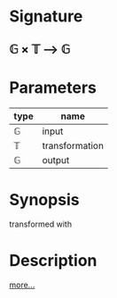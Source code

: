 # Signature
## 𝔾 × 𝕋 ⟶ 𝔾

# Parameters

| type | name |
|------|------|
|𝔾|input|
|𝕋|transformation|
|𝔾|output|

# Synopsis
transformed with

# Description

[more...](https://en.wikipedia.org/wiki/Affine_transformation)